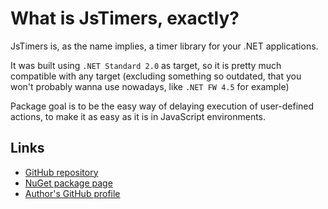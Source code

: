 # What is JsTimers, exactly?

JsTimers is, as the name implies, a timer library for your .NET applications.

It was built using `.NET Standard 2.0` as target, so it is pretty much
compatible with any target (excluding something so outdated, that
you won't probably wanna use nowadays, like `.NET FW 4.5` for example)

Package goal is to be the easy way of delaying execution of user-defined actions,
to make it as easy as it is in JavaScript environments.

## Links

- [GitHub repository][github-repo]
- [NuGet package page][nuget-package-page]
- [Author's GitHub profile][github-author-profile]

[github-repo]: https://github.com/2chevskii/JsTimers
[github-author-profile]: https://github.com/2chevskii
[nuget-package-page]: https://www.nuget.org/packages/JsTimers/

<!-- -->
